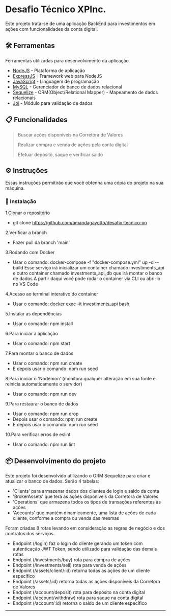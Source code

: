 # Desafio Técnico XPInc.

Este projeto trata-se de uma aplicação BackEnd para investimentos em ações com funcionalidades da conta digital.

## 🛠️ Ferramentas

Ferramentas utilizadas para desenvolvimento da aplicação.

* [NodeJS](https://nodejs.org/en/) - Plataforma de aplicação
* [ExpressJS](https://expressjs.com/) - Framework web para NodeJS
* [JavaScript](https://www.javascript.com/) - Linguagem de programação
* [MySQL](https://www.mysql.com/) - Gerenciador de banco de dados relacional
* [Sequelize](https://sequelize.org/) - ORM(Object/Relational Mapper) - Mapeamento de dados relacionais
* [Joi](https://joi.dev/api/?v=17.6.0) - Módulo para validação de dados

## 📋 Funcionalidades

> Buscar ações disponíveis na Corretora de Valores
> 
> Realizar compra e venda de ações pela conta digital
> 
> Efetuar depósito, saque e verificar saldo

## ⚙️ Instruções 

Essas instruções permitirão que você obtenha uma cópia do projeto na sua máquina.

### 🔧 Instalação

1.Clonar o repositório
* git clone https://github.com/amandagayotto/desafio-tecnico-xp

2.Verificar a branch
* Fazer pull da branch 'main'

3.Rodando com Docker
* Usar o comando: docker-compose -f "docker-compose.yml" up -d --build
Esse serviço irá inicializar um container chamado investiments_api e outro container chamado investments_api_db que irá montar o banco de dados
A partir daqui você pode rodar o container via CLI ou abri-lo no VS Code

4.Acesso ao terminal interativo do container
* Usar o comando: docker exec -it investiments_api bash

5.Instalar as dependências
* Usar o comando: npm install

6.Para iniciar a aplicação
* Usar o comando: npm start

7.Para montar o banco de dados
* Usar o comando: npm run create
* E depois usar o comando: npm run seed

8.Para iniciar o 'Nodemon' (monitora qualquer alteração em sua fonte e reinicia automaticamente o servidor)
* Usar o comando: npm run dev

9.Para restaurar o banco de dados
* Usar o comando: npm run drop
* Depois usar o comando: npm run create
* E depois usar o comando: npm run seed

10.Para verificar erros de eslint
* Usar o comando: npm run lint

## 📦 Desenvolvimento do projeto

  Este projeto foi desenvolvido utilizando o ORM Sequelize para criar e atualizar o banco de dados. 
  Serão 4 tabelas: 
  * 'Clients' para armazenar dados dos clientes de login e saldo da conta
  * 'BrokerAssets' que terá as ações disponíveis da Corretora de Valores
  * 'Operations' que armazena todos os tipos de transações referentes às ações
  * 'Accounts' que mantém dinamicamente, uma lista de ações de cada cliente, conforme a compra ou venda das mesmas

  Foram criadas 8 rotas levando em consideração as regras de negócio e dos contratos dos serviços.
  * Endpoint (/login) faz o login do cliente gerando um token com autenticação JWT Token, sendo utilizado para validação das demais rotas
  * Endpoint (/investments/buy) rota para compra de ações
  * Endpoint (/investments/sell) rota para venda de ações
  * Endpoint (/assets/client/:id) retorna todas as ações de um cliente específico
  * Endpoint (/assets/:id) retorna todas as ações disponíveis da Corretora de Valores
  * Endpoint (/account/deposit) rota para depósito na conta digital
  * Endpoint (/account/withdraw) rota para saque na conta digital
  * Endpoint (/account/:id) retorna o saldo de um cliente específico
---
